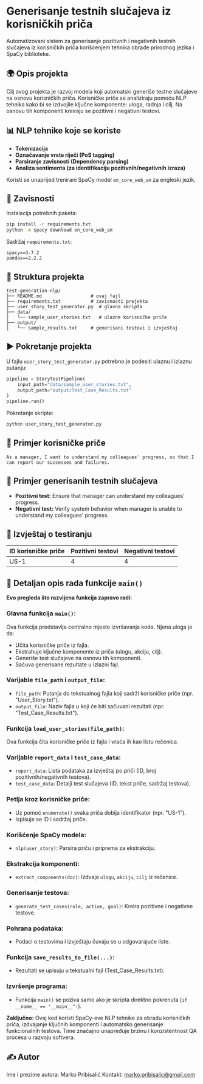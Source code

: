 # Generisanje testnih slučajeva iz korisničkih priča

Automatizovani sistem za generisanje pozitivnih i negativnih testnih slučajeva iz korisničkih priča korišćenjem tehnika obrade prirodnog jezika i SpaCy biblioteke.

## 🌍 Opis projekta
Cilj ovog projekta je razvoj modela koji automatski generiše testne slučajeve na osnovu korisničkih priča. Korisničke priče se analiziraju pomoću NLP tehnika kako bi se izdvojile ključne komponente: uloga, radnja i cilj. Na osnovu tih komponenti kreiraju se pozitivni i negativni testovi.

## 📊 NLP tehnike koje se koriste
- **Tokenizacija**
- **Označavanje vrste riječi (PoS tagging)**
- **Parsiranje zavisnosti (Dependency parsing)**
- **Analiza sentimenta (za identifikaciju pozitivnih/negativnih izraza)**

Koristi se unaprijed trenirani SpaCy model `en_core_web_sm` za engleski jezik.

## 🔗 Zavisnosti

Instalacija potrebnih paketa:
```bash
pip install -r requirements.txt
python -m spacy download en_core_web_sm
```

Sadržaj `requirements.txt`:
```
spacy==3.7.2
pandas==2.2.2
```

## 📁 Struktura projekta
```
test-generation-nlp/
├── README.md                  # ovaj fajl
├── requirements.txt           # zavisnosti projekta
├── user_story_test_generator.py  # glavna skripta
├── data/
│   └── sample_user_stories.txt   # ulazne korisničke priče
├── output/
│   └── sample_results.txt     # generisani testovi i izvještaj
```

## ▶️ Pokretanje projekta
U fajlu `user_story_test_generator.py` potrebno je podesiti ulaznu i izlaznu putanju:
```python
pipeline = StoryTestPipeline(
    input_path="data/sample_user_stories.txt",
    output_path="output/Test_Case_Results.txt"
)
pipeline.run()
```

Pokretanje skripte:
```bash
python user_story_test_generator.py
```

## 📝 Primjer korisničke priče
```
As a manager, I want to understand my colleagues' progress, so that I can report our successes and failures.
```

## 🧪 Primjer generisanih testnih slučajeva
- **Pozitivni test:** Ensure that manager can understand my colleagues' progress.
- **Negativni test:** Verify system behavior when manager is unable to understand my colleagues' progress.

## 📑 Izvještaj o testiranju
| ID korisničke priče | Pozitivni testovi | Negativni testovi |
|---------------------|-------------------|-------------------|
| US-1                | 4                 | 4                 |

## 🧩 Detaljan opis rada funkcije `main()`

**Evo pregleda što razvijena funkcija zapravo radi:**

### Glavna funkcija `main()`:
Ova funkcija predstavlja centralno mjesto izvršavanja koda. Njena uloga je da:
- Učita korisničke priče iz fajla.
- Ekstrahuje ključne komponente iz priča (ulogu, akciju, cilj).
- Generiše test slučajeve na osnovu tih komponenti.
- Sačuva generisane rezultate u izlazni fajl.

### Varijable `file_path` i `output_file`:
- `file_path`: Putanja do tekstualnog fajla koji sadrži korisničke priče (npr. "User_Story.txt").
- `output_file`: Naziv fajla u koji će biti sačuvani rezultati (npr. "Test_Case_Results.txt").

### Funkcija `load_user_stories(file_path)`:
Ova funkcija čita korisničke priče iz fajla i vraća ih kao listu rečenica.

### Varijable `report_data` i `test_case_data`:
- `report_data`: Lista podataka za izvještaj po priči (ID, broj pozitivnih/negativnih testova).
- `test_case_data`: Detalji test slučajeva (ID, tekst priče, sadržaj testova).

### Petlja kroz korisničke priče:
- Uz pomoć `enumerate()` svaka priča dobija identifikator (npr. "US-1").
- Ispisuje se ID i sadržaj priče.

### Korišćenje SpaCy modela:
- `nlp(user_story)`: Parsira priču i priprema za ekstrakciju.

### Ekstrakcija komponenti:
- `extract_components(doc)`: Izdvaja `ulogu`, `akciju`, `cilj` iz rečenice.

### Generisanje testova:
- `generate_test_cases(role, action, goal)`: Kreira pozitivne i negativne testove.

### Pohrana podataka:
- Podaci o testovima i izvještaju čuvaju se u odgovarajuće liste.

### Funkcija `save_results_to_file(...)`:
- Rezultati se upisuju u tekstualni fajl (Test_Case_Results.txt).

### Izvršenje programa:
- Funkcija `main()` se poziva samo ako je skripta direktno pokrenuta (`if __name__ == "__main__":`).

**Zaključno:**
Ovaj kod koristi SpaCy-eve NLP tehnike za obradu korisničkih priča, izdvajanje ključnih komponenti i automatsko generisanje funkcionalnih testova. Time značajno unapređuje brzinu i konzistentnost QA procesa u razvoju softvera.

## ✍️ Autor
Ime i prezime autora: Marko Pribisalić
Kontakt: marko.pribisalic@gmail.com

